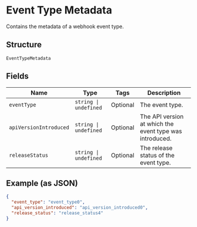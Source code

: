 
# Event Type Metadata

Contains the metadata of a webhook event type.

## Structure

`EventTypeMetadata`

## Fields

| Name | Type | Tags | Description |
|  --- | --- | --- | --- |
| `eventType` | `string \| undefined` | Optional | The event type. |
| `apiVersionIntroduced` | `string \| undefined` | Optional | The API version at which the event type was introduced. |
| `releaseStatus` | `string \| undefined` | Optional | The release status of the event type. |

## Example (as JSON)

```json
{
  "event_type": "event_type0",
  "api_version_introduced": "api_version_introduced0",
  "release_status": "release_status4"
}
```

